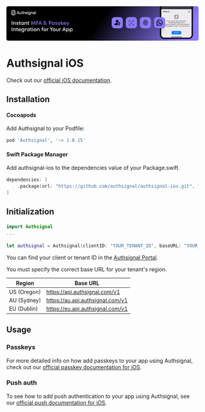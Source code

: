 <img width="1070" alt="Authsignal" src="https://raw.githubusercontent.com/authsignal/authsignal-ios/main/.github/images/authsignal.png">

# Authsignal iOS

Check out our [official iOS documentation](https://docs.authsignal.com/sdks/client/ios).

## Installation

#### Cocoapods

Add Authsignal to your Podfile:

```rb
pod 'Authsignal', '~> 1.0.15'
```

#### Swift Package Manager

Add authsignal-ios to the dependencies value of your Package.swift.

```swift
dependencies: [
    .package(url: "https://github.com/authsignal/authsignal-ios.git", from: "1.0.15")
]
```

## Initialization

```swift
import Authsignal
...

let authsignal = Authsignal(clientID: "YOUR_TENANT_ID", baseURL: "YOUR_REGION_BASE_URL")
```

You can find your client or tenant ID in the [Authsignal Portal](https://portal.authsignal.com/organisations/tenants/api).

You must specify the correct base URL for your tenant's region.

| Region      | Base URL                         |
| ----------- | -------------------------------- |
| US (Oregon) | https://api.authsignal.com/v1    |
| AU (Sydney) | https://au.api.authsignal.com/v1 |
| EU (Dublin) | https://eu.api.authsignal.com/v1 |

## Usage

### Passkeys

For more detailed info on how add passkeys to your app using Authsignal, check out our [official passkey documentation for iOS](https://docs.authsignal.com/sdks/client/ios#passkeys).

### Push auth

To see how to add push authentication to your app using Authsignal, see our [official push documentation for iOS](https://docs.authsignal.com/sdks/client/ios#push).
